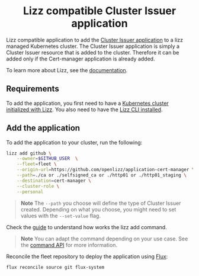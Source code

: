 <h1 align="center">Lizz compatible Cluster Issuer application</h1>

Lizz compatible application to add the [Cluster Issuer application](https://cert-manager.io/docs/configuration/) to a lizz managed Kubernetes cluster.
The Cluster Issuer application is simply a Cluster Issuer resource that is added to the cluster.
Therefore it can be added only if the Cert-manager application is already added.

To learn more about Lizz, see the [documentation](https://openlizz.com).

## Requirements

To add the application, you first need to have a [Kubernetes cluster initialized with Lizz](https://openlizz.com/docs/guides/init).
You also need to have the [Lizz CLI installed](https://openlizz.com/docs/installation).

## Add the application

To add the application to your cluster, run the following:

```bash
lizz add github \
    --owner=$GITHUB_USER  \
    --fleet=fleet \
    --origin-url=https://github.com/openlizz/application-cert-manager \
    --path=./ca or ./selfsigned_ca or ./http01 or ./http01_staging \
    --destination=cert-manager \
    --cluster-role \
    --personal
```

> **Note**
> The `--path` you choose will define the type of Cluster Issuer created. Depending on what you choose, you might need to set values with the `--set-value` flag.

Check the [guide](https://openlizz.com/docs/guides/add) to understand how works the lizz add command.


> **Note**
> You can adapt the command depending on your use case. See the [command API](https://openlizz.com/docs/cli/lizz_add_github) for more information.

Reconcile the fleet repository to deploy the application using [Flux](https://fluxcd.io/):

```
flux reconcile source git flux-system
```

